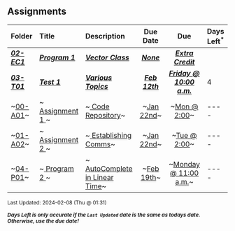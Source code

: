 ## Assignments

| Folder | Title | Description | Due Date | Due | Days Left<sup>*</sup> |
|:------|:------|:------|:-----:|:-----:|-----|
| ***<a href="https://github.com/rugbyprof/3013-Algorithms/tree/master/Assignments/02-EC1">02-EC1</a>*** | ***<a href="https://github.com/rugbyprof/3013-Algorithms/tree/master/Assignments/02-EC1"> Program 1 </a>*** | ***<a href="https://github.com/rugbyprof/3013-Algorithms/tree/master/Assignments/02-EC1"> Vector Class</a>*** | ***<a href="https://github.com/rugbyprof/3013-Algorithms/tree/master/Assignments/02-EC1">None</a>*** | ***<a href="https://github.com/rugbyprof/3013-Algorithms/tree/master/Assignments/02-EC1"> Extra Credit</a>*** |  |
| ***<a href="https://github.com/rugbyprof/3013-Algorithms/tree/master/Assignments/03-T01">03-T01</a>*** | ***<a href="https://github.com/rugbyprof/3013-Algorithms/tree/master/Assignments/03-T01"> Test 1 </a>*** | ***<a href="https://github.com/rugbyprof/3013-Algorithms/tree/master/Assignments/03-T01"> Various Topics</a>*** | ***<a href="https://github.com/rugbyprof/3013-Algorithms/tree/master/Assignments/03-T01">Feb 12th</a>*** | ***<a href="https://github.com/rugbyprof/3013-Algorithms/tree/master/Assignments/03-T01">Friday @ 10:00 a.m.</a>*** | 4 |
| ~<a href="https://github.com/rugbyprof/3013-Algorithms/tree/master/Assignments/00-A01">00-A01</a>~ | ~<a href="https://github.com/rugbyprof/3013-Algorithms/tree/master/Assignments/00-A01"> Assignment 1 </a>~ | ~<a href="https://github.com/rugbyprof/3013-Algorithms/tree/master/Assignments/00-A01"> Code Repository</a>~ | ~<a href="https://github.com/rugbyprof/3013-Algorithms/tree/master/Assignments/00-A01">Jan 22nd</a>~ | ~<a href="https://github.com/rugbyprof/3013-Algorithms/tree/master/Assignments/00-A01">Mon @ 2:00</a>~ | ---- |
| ~<a href="https://github.com/rugbyprof/3013-Algorithms/tree/master/Assignments/01-A02">01-A02</a>~ | ~<a href="https://github.com/rugbyprof/3013-Algorithms/tree/master/Assignments/01-A02"> Assignment 2 </a>~ | ~<a href="https://github.com/rugbyprof/3013-Algorithms/tree/master/Assignments/01-A02"> Establishing Comms</a>~ | ~<a href="https://github.com/rugbyprof/3013-Algorithms/tree/master/Assignments/01-A02">Jan 22nd</a>~ | ~<a href="https://github.com/rugbyprof/3013-Algorithms/tree/master/Assignments/01-A02">Tue @ 2:00</a>~ | ---- |
| ~<a href="https://github.com/rugbyprof/3013-Algorithms/tree/master/Assignments/04-P01">04-P01</a>~ | ~<a href="https://github.com/rugbyprof/3013-Algorithms/tree/master/Assignments/04-P01"> Program 2 </a>~ | ~<a href="https://github.com/rugbyprof/3013-Algorithms/tree/master/Assignments/04-P01"> AutoComplete in Linear Time</a>~ | ~<a href="https://github.com/rugbyprof/3013-Algorithms/tree/master/Assignments/04-P01">Feb 19th</a>~ | ~<a href="https://github.com/rugbyprof/3013-Algorithms/tree/master/Assignments/04-P01">Monday @ 11:00 a.m.</a>~ | ---- |

<sup>Last Updated: 2024-02-08 (Thu @ 01:31)</sup> 

<sup>***Days Left is only accurate if the `Last Updated` date is the same as todays date. Otherwise, use the due date!***</sup> 